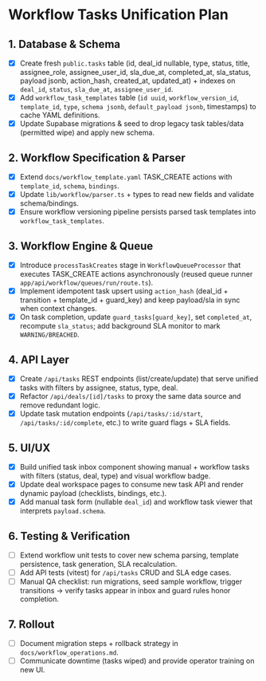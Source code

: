 # Workflow Tasks Unification Plan

## 1. Database & Schema
- [x] Create fresh `public.tasks` table (id, deal_id nullable, type, status, title, assignee_role, assignee_user_id, sla_due_at, completed_at, sla_status, payload jsonb, action_hash, created_at, updated_at) + indexes on `deal_id`, `status`, `sla_due_at`, `assignee_user_id`.
- [x] Add `workflow_task_templates` table (`id uuid`, `workflow_version_id`, `template_id`, `type`, `schema jsonb`, `default_payload jsonb`, timestamps) to cache YAML definitions.
- [x] Update Supabase migrations & seed to drop legacy task tables/data (permitted wipe) and apply new schema.

## 2. Workflow Specification & Parser
- [x] Extend `docs/workflow_template.yaml` TASK_CREATE actions with `template_id`, `schema`, `bindings`.
- [x] Update `lib/workflow/parser.ts` + types to read new fields and validate schema/bindings.
- [x] Ensure workflow versioning pipeline persists parsed task templates into `workflow_task_templates`.

## 3. Workflow Engine & Queue
- [x] Introduce `processTaskCreates` stage in `WorkflowQueueProcessor` that executes TASK_CREATE actions asynchronously (reused queue runner `app/api/workflow/queues/run/route.ts`).
- [x] Implement idempotent task upsert using `action_hash` (deal_id + transition + template_id + guard_key) and keep payload/sla in sync when context changes.
- [x] On task completion, update `guard_tasks[guard_key]`, set `completed_at`, recompute `sla_status`; add background SLA monitor to mark `WARNING/BREACHED`.

## 4. API Layer
- [x] Create `/api/tasks` REST endpoints (list/create/update) that serve unified tasks with filters by assignee, status, type, deal.
- [x] Refactor `/api/deals/[id]/tasks` to proxy the same data source and remove redundant logic.
- [x] Update task mutation endpoints (`/api/tasks/:id/start`, `/api/tasks/:id/complete`, etc.) to write guard flags + SLA fields.

## 5. UI/UX
- [x] Build unified task inbox component showing manual + workflow tasks with filters (status, deal, type) and visual workflow badge.
- [x] Update deal workspace pages to consume new task API and render dynamic payload (checklists, bindings, etc.).
- [x] Add manual task form (nullable `deal_id`) and workflow task viewer that interprets `payload.schema`.

## 6. Testing & Verification
- [ ] Extend workflow unit tests to cover new schema parsing, template persistence, task generation, SLA recalculation.
- [ ] Add API tests (vitest) for `/api/tasks` CRUD and SLA edge cases.
- [ ] Manual QA checklist: run migrations, seed sample workflow, trigger transitions → verify tasks appear in inbox and guard rules honor completion.

## 7. Rollout
- [ ] Document migration steps + rollback strategy in `docs/workflow_operations.md`.
- [ ] Communicate downtime (tasks wiped) and provide operator training on new UI.

